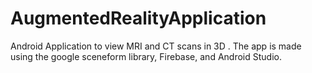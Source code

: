 # AugmentedRealityApplication
Android Application to view MRI and CT scans in 3D . The app is made using the google sceneform library, Firebase, and Android Studio.
